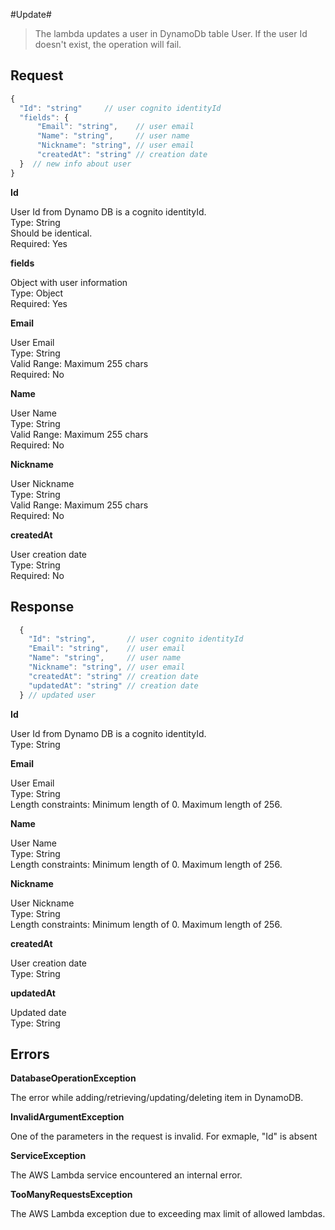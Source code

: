 #Update#
> The lambda updates a user in DynamoDb table User. If the user Id doesn't exist, the operation will fail.

Request
-----------
```javascript
{
  "Id": "string"     // user cognito identityId
  "fields": {
      "Email": "string",    // user email
      "Name": "string",     // user name
      "Nickname": "string", // user email
      "createdAt": "string" // creation date
  }  // new info about user
}
```


**Id**

User Id from Dynamo DB is a cognito identityId.<br />
Type: String<br />
Should be identical.<br />
Required: Yes

**fields**

Object with user information<br />
Type: Object<br />
Required: Yes

**Email**

User Email<br />
Type: String<br />
Valid Range: Maximum 255 chars<br />
Required: No

**Name**

User Name<br />
Type: String<br />
Valid Range: Maximum 255 chars<br />
Required: No

**Nickname**

User Nickname<br />
Type: String<br />
Valid Range: Maximum 255 chars<br />
Required: No

**createdAt**

User creation date<br />
Type: String<br />
Required: No

Response
-----------
```javascript
  {
    "Id": "string",       // user cognito identityId
    "Email": "string",    // user email
    "Name": "string",     // user name
    "Nickname": "string", // user email
    "createdAt": "string" // creation date
    "updatedAt": "string" // creation date
  } // updated user
```

**Id**

User Id from Dynamo DB is a cognito identityId.<br />
Type: String

**Email**

User Email<br />
Type: String<br />
Length constraints: Minimum length of 0. Maximum length of 256.

**Name**

User Name<br />
Type: String<br />
Length constraints: Minimum length of 0. Maximum length of 256.

**Nickname**

User Nickname<br />
Type: String<br />
Length constraints: Minimum length of 0. Maximum length of 256.

**createdAt**

User creation date<br />
Type: String

**updatedAt**

Updated date<br />
Type: String


Errors
-------
**DatabaseOperationException**

The error while adding/retrieving/updating/deleting item in DynamoDB.

**InvalidArgumentException**

One of the parameters in the request is invalid. For exmaple, "Id" is absent

**ServiceException**

The AWS Lambda service encountered an internal error.

**TooManyRequestsException**

The AWS Lambda exception due to exceeding max limit of allowed lambdas.
